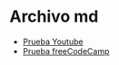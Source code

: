 # Archivo md

- [Prueba Youtube](https://www.youtube.com/watch?v=_fxCy2yCIgQ)
- [Prueba freeCodeCamp](https://www.freecodecamp.org/)
